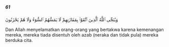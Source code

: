 ##### 61

<span class="ayah">وَيُنَجِّى ٱللَّهُ ٱلَّذِينَ ٱتَّقَوْا۟ بِمَفَازَتِهِمْ لَا يَمَسُّهُمُ ٱلسُّوٓءُ وَلَا هُمْ يَحْزَنُونَ</span>

<span class="ayah_translation">Dan Allah menyelamatkan orang-orang yang bertakwa karena kemenangan mereka, mereka tiada disentuh oleh azab (neraka dan tidak pula) mereka berduka cita.</span>
